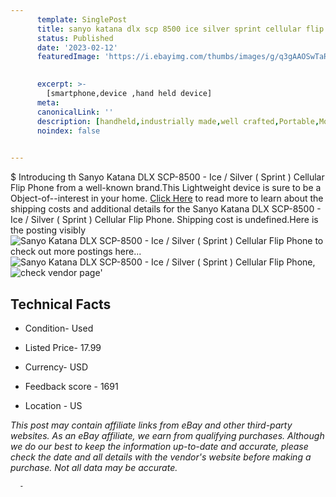 ```yaml
---
      template: SinglePost
      title: sanyo katana dlx scp 8500 ice silver sprint cellular flip phone
      status: Published
      date: '2023-02-12'
      featuredImage: 'https://i.ebayimg.com/thumbs/images/g/q3gAAOSwTaRh7B1l/s-l225.jpg'
       

      excerpt: >-
        [smartphone,device ,hand held device]
      meta:
      canonicalLink: ''
      description: [handheld,industrially made,well crafted,Portable,Mobile,Compact,Convenient,Lightweight,Maneuverable,Man-portable,Miniature,Carriable,Hand-held,Light,Holdable,Transportable,Mobile device,Pocket-sized,On-the-go,Wireless,Cordless,Compact size,Convenient size, smartphone,device ,hand held device]
      noindex: false
      

---
```

$
      Introducing th Sanyo Katana DLX SCP-8500 - Ice / Silver ( Sprint ) Cellular Flip Phone from a well-known brand.This Lightweight device  is sure to be a Object-of--interest in your home. [Click Here](https://www.ebay.com/itm/324467372703?hash=item4b8bc3329f%3Ag%3Aq3gAAOSwTaRh7B1l&mkevt=1&mkcid=1&mkrid=711-53200-19255-0&campid=%253CePNCampaignId%253E&customid=%253CreferenceId%253E&toolid=10049) to read more to learn about the shipping costs and additional details for the Sanyo Katana DLX SCP-8500 - Ice / Silver ( Sprint ) Cellular Flip Phone. Shipping cost is undefined.Here is the posting visibly ![Sanyo Katana DLX SCP-8500 - Ice / Silver ( Sprint ) Cellular Flip Phone](https://i.ebayimg.com/thumbs/images/g/q3gAAOSwTaRh7B1l/s-l225.jpg) to check out more postings here... ![Sanyo Katana DLX SCP-8500 - Ice / Silver ( Sprint ) Cellular Flip Phone](https://i.ebayimg.com/images/g/q3gAAOSwTaRh7B1l/s-l1600.jpg), ![check vendor page](https://origin-galleryplus.ebayimg.com/ws/web/324467372703_2_0_1/225x225.jpg,https://origin-galleryplus.ebayimg.com/ws/web/324467372703_3_0_1/225x225.jpg)'

      

 ## Technical Facts 



     
      

 - Condition- Used 


      

 - Listed Price- 17.99 


      

 - Currency- USD 


      

 - Feedback score - 1691 


      

 - Location - US 


      
      

 *_This post may contain affiliate links from eBay and other third-party websites. As an eBay affiliate, we earn from qualifying purchases. Although we do our best to keep the information up-to-date and accurate, please check the date and all details with the vendor's website before making a purchase. Not all data may be accurate._*




      -
